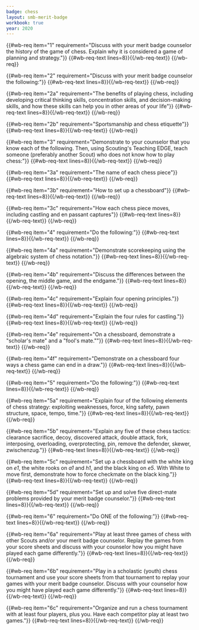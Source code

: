 ```yaml
---
badge: chess
layout: smb-merit-badge
workbook: true
year: 2020
---
```



{{#wb-req item="1" requirement="Discuss with your merit badge counselor the history of the game of chess. Explain why it is considered a game of planning and strategy."}}
{{#wb-req-text lines=8}}{{/wb-req-text}}
{{/wb-req}}

{{#wb-req item="2" requirement="Discuss with your merit badge counselor the following:"}}
{{#wb-req-text lines=8}}{{/wb-req-text}}
{{/wb-req}}

{{#wb-req item="2a" requirement="The benefits of playing chess, including developing critical thinking skills, concentration skills, and decision-making skills, and how these skills can help you in other areas of your life"}}
{{#wb-req-text lines=8}}{{/wb-req-text}}
{{/wb-req}}

{{#wb-req item="2b" requirement="Sportsmanship and chess etiquette"}}
{{#wb-req-text lines=8}}{{/wb-req-text}}
{{/wb-req}}

{{#wb-req item="3" requirement="Demonstrate to your counselor that you know each of the following. Then, using Scouting's Teaching EDGE, teach someone (preferably another Scout) who does not know how to play chess:"}}
{{#wb-req-text lines=8}}{{/wb-req-text}}
{{/wb-req}}

{{#wb-req item="3a" requirement="The name of each chess piece"}}
{{#wb-req-text lines=8}}{{/wb-req-text}}
{{/wb-req}}

{{#wb-req item="3b" requirement="How to set up a chessboard"}}
{{#wb-req-text lines=8}}{{/wb-req-text}}
{{/wb-req}}

{{#wb-req item="3c" requirement="How each chess piece moves, including castling and en passant captures"}}
{{#wb-req-text lines=8}}{{/wb-req-text}}
{{/wb-req}}

{{#wb-req item="4" requirement="Do the following:"}}
{{#wb-req-text lines=8}}{{/wb-req-text}}
{{/wb-req}}

{{#wb-req item="4a" requirement="Demonstrate scorekeeping using the algebraic system of chess notation."}}
{{#wb-req-text lines=8}}{{/wb-req-text}}
{{/wb-req}}

{{#wb-req item="4b" requirement="Discuss the differences between the opening, the middle game, and the endgame."}}
{{#wb-req-text lines=8}}{{/wb-req-text}}
{{/wb-req}}

{{#wb-req item="4c" requirement="Explain four opening principles."}}
{{#wb-req-text lines=8}}{{/wb-req-text}}
{{/wb-req}}

{{#wb-req item="4d" requirement="Explain the four rules for castling."}}
{{#wb-req-text lines=8}}{{/wb-req-text}}
{{/wb-req}}

{{#wb-req item="4e" requirement="On a chessboard, demonstrate a "scholar's mate" and a "fool's mate.""}}
{{#wb-req-text lines=8}}{{/wb-req-text}}
{{/wb-req}}

{{#wb-req item="4f" requirement="Demonstrate on a chessboard four ways a chess game can end in a draw."}}
{{#wb-req-text lines=8}}{{/wb-req-text}}
{{/wb-req}}

{{#wb-req item="5" requirement="Do the following:"}}
{{#wb-req-text lines=8}}{{/wb-req-text}}
{{/wb-req}}

{{#wb-req item="5a" requirement="Explain four of the following elements of chess strategy: exploiting weaknesses, force, king safety, pawn structure, space, tempo, time."}}
{{#wb-req-text lines=8}}{{/wb-req-text}}
{{/wb-req}}

{{#wb-req item="5b" requirement="Explain any five of these chess tactics: clearance sacrifice, decoy, discovered attack, double attack, fork, interposing, overloading, overprotecting, pin, remove the defender, skewer, zwischenzug."}}
{{#wb-req-text lines=8}}{{/wb-req-text}}
{{/wb-req}}

{{#wb-req item="5c" requirement="Set up a chessboard with the white king on *e1*, the white rooks on *a1* and *h1*, and the black king on *e5*. With White to move first, demonstrate how to force checkmate on the black king."}}
{{#wb-req-text lines=8}}{{/wb-req-text}}
{{/wb-req}}

{{#wb-req item="5d" requirement="Set up and solve five direct-mate problems provided by your merit badge counselor."}}
{{#wb-req-text lines=8}}{{/wb-req-text}}
{{/wb-req}}

{{#wb-req item="6" requirement="Do ONE of the following:"}}
{{#wb-req-text lines=8}}{{/wb-req-text}}
{{/wb-req}}

{{#wb-req item="6a" requirement="Play at least three games of chess with other Scouts and/or your merit badge counselor. Replay the games from your score sheets and discuss with your counselor how you might have played each game differently."}}
{{#wb-req-text lines=8}}{{/wb-req-text}}
{{/wb-req}}

{{#wb-req item="6b" requirement="Play in a scholastic (youth) chess tournament and use your score sheets from that tournament to replay your games with your merit badge counselor. Discuss with your counselor how you might have played each game differently."}}
{{#wb-req-text lines=8}}{{/wb-req-text}}
{{/wb-req}}

{{#wb-req item="6c" requirement="Organize and run a chess tournament with at least four players, plus you. Have each competitor play at least two games."}}
{{#wb-req-text lines=8}}{{/wb-req-text}}
{{/wb-req}}
